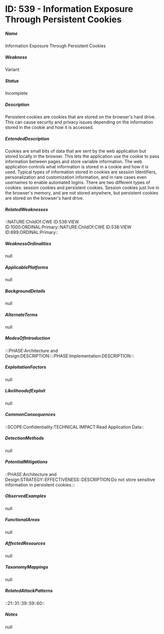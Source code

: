 # ID: 539 - Information Exposure Through Persistent Cookies
<h5>Name</h5>Information Exposure Through Persistent Cookies
<h5>Weakness</h5>Variant
<h5>Status</h5>Incomplete
<h5>Description</h5>Persistent cookies are cookies that are stored on the browser's hard drive. This can cause security and privacy issues depending on the information stored in the cookie and how it is accessed.
<h5>ExtendedDescription</h5>Cookies are small bits of data that are sent by the web application but stored locally in the browser. This lets the application use the cookie to pass information between pages and store variable information. The web application controls what information is stored in a cookie and how it is used. Typical types of information stored in cookies are session Identifiers, personalization and customization information, and in rare cases even usernames to enable automated logins. There are two different types of cookies: session cookies and persistent cookies. Session cookies just live in the browser's memory, and are not stored anywhere, but persistent cookies are stored on the browser's hard drive.
<h5>RelatedWeaknesses</h5>::NATURE:ChildOf:CWE ID:538:VIEW ID:1000:ORDINAL:Primary::NATURE:ChildOf:CWE ID:538:VIEW ID:699:ORDINAL:Primary::
<h5>WeaknessOrdinalities</h5>null
<h5>ApplicablePlatforms</h5>null
<h5>BackgroundDetails</h5>null
<h5>AlternateTerms</h5>null
<h5>ModesOfIntroduction</h5>:::PHASE:Architecture and Design:DESCRIPTION::::PHASE:Implementation:DESCRIPTION:::
<h5>ExploitationFactors</h5>null
<h5>LikelihoodofExploit</h5>null
<h5>CommonConsequences</h5>::SCOPE:Confidentiality:TECHNICAL IMPACT:Read Application Data::
<h5>DetectionMethods</h5>null
<h5>PotentialMitigations</h5>::PHASE:Architecture and Design:STRATEGY::EFFECTIVENESS::DESCRIPTION:Do not store sensitive information in persistent cookies.::
<h5>ObservedExamples</h5>null
<h5>FunctionalAreas</h5>null
<h5>AffectedResources</h5>null
<h5>TaxonomyMappings</h5>null
<h5>RelatedAttackPatterns</h5>::21::31::39::59::60::
<h5>Notes</h5>null

